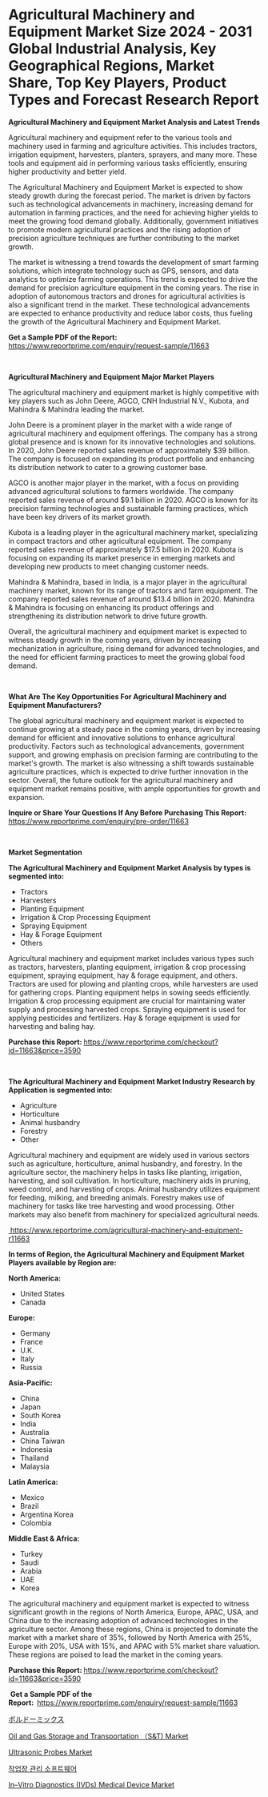 <p><h1>Agricultural Machinery and Equipment Market Size 2024 - 2031 Global Industrial Analysis, Key Geographical Regions, Market Share, Top Key Players, Product Types and Forecast Research Report</h1></p><p><strong>Agricultural Machinery and Equipment Market Analysis and Latest Trends</strong></p>
<p><p>Agricultural machinery and equipment refer to the various tools and machinery used in farming and agriculture activities. This includes tractors, irrigation equipment, harvesters, planters, sprayers, and many more. These tools and equipment aid in performing various tasks efficiently, ensuring higher productivity and better yield.</p><p>The Agricultural Machinery and Equipment Market is expected to show steady growth during the forecast period. The market is driven by factors such as technological advancements in machinery, increasing demand for automation in farming practices, and the need for achieving higher yields to meet the growing food demand globally. Additionally, government initiatives to promote modern agricultural practices and the rising adoption of precision agriculture techniques are further contributing to the market growth.</p><p>The market is witnessing a trend towards the development of smart farming solutions, which integrate technology such as GPS, sensors, and data analytics to optimize farming operations. This trend is expected to drive the demand for precision agriculture equipment in the coming years. The rise in adoption of autonomous tractors and drones for agricultural activities is also a significant trend in the market. These technological advancements are expected to enhance productivity and reduce labor costs, thus fueling the growth of the Agricultural Machinery and Equipment Market.</p></p>
<p><strong>Get a Sample PDF of the Report:&nbsp;</strong> <a href="https://www.reportprime.com/enquiry/request-sample/11663">https://www.reportprime.com/enquiry/request-sample/11663</a></p>
<p>&nbsp;</p>
<p><strong>Agricultural Machinery and Equipment Major Market Players</strong></p>
<p><p>The agricultural machinery and equipment market is highly competitive with key players such as John Deere, AGCO, CNH Industrial N.V., Kubota, and Mahindra & Mahindra leading the market. </p><p>John Deere is a prominent player in the market with a wide range of agricultural machinery and equipment offerings. The company has a strong global presence and is known for its innovative technologies and solutions. In 2020, John Deere reported sales revenue of approximately $39 billion. The company is focused on expanding its product portfolio and enhancing its distribution network to cater to a growing customer base.</p><p>AGCO is another major player in the market, with a focus on providing advanced agricultural solutions to farmers worldwide. The company reported sales revenue of around $9.1 billion in 2020. AGCO is known for its precision farming technologies and sustainable farming practices, which have been key drivers of its market growth.</p><p>Kubota is a leading player in the agricultural machinery market, specializing in compact tractors and other agricultural equipment. The company reported sales revenue of approximately $17.5 billion in 2020. Kubota is focusing on expanding its market presence in emerging markets and developing new products to meet changing customer needs.</p><p>Mahindra & Mahindra, based in India, is a major player in the agricultural machinery market, known for its range of tractors and farm equipment. The company reported sales revenue of around $13.4 billion in 2020. Mahindra & Mahindra is focusing on enhancing its product offerings and strengthening its distribution network to drive future growth.</p><p>Overall, the agricultural machinery and equipment market is expected to witness steady growth in the coming years, driven by increasing mechanization in agriculture, rising demand for advanced technologies, and the need for efficient farming practices to meet the growing global food demand.</p></p>
<p>&nbsp;</p>
<p><strong>What Are The Key Opportunities For Agricultural Machinery and Equipment Manufacturers?</strong></p>
<p><p>The global agricultural machinery and equipment market is expected to continue growing at a steady pace in the coming years, driven by increasing demand for efficient and innovative solutions to enhance agricultural productivity. Factors such as technological advancements, government support, and growing emphasis on precision farming are contributing to the market's growth. The market is also witnessing a shift towards sustainable agriculture practices, which is expected to drive further innovation in the sector. Overall, the future outlook for the agricultural machinery and equipment market remains positive, with ample opportunities for growth and expansion.</p></p>
<p><strong>Inquire or Share Your Questions If Any Before Purchasing This Report:</strong> <a href="https://www.reportprime.com/enquiry/pre-order/11663">https://www.reportprime.com/enquiry/pre-order/11663</a></p>
<p>&nbsp;</p>
<p><strong>Market Segmentation</strong></p>
<p><strong>The Agricultural Machinery and Equipment Market Analysis by types is segmented into:</strong></p>
<p><ul><li>Tractors</li><li>Harvesters</li><li>Planting Equipment</li><li>Irrigation & Crop Processing Equipment</li><li>Spraying Equipment</li><li>Hay & Forage Equipment</li><li>Others</li></ul></p>
<p><p>Agricultural machinery and equipment market includes various types such as tractors, harvesters, planting equipment, irrigation & crop processing equipment, spraying equipment, hay & forage equipment, and others. Tractors are used for plowing and planting crops, while harvesters are used for gathering crops. Planting equipment helps in sowing seeds efficiently. Irrigation & crop processing equipment are crucial for maintaining water supply and processing harvested crops. Spraying equipment is used for applying pesticides and fertilizers. Hay & forage equipment is used for harvesting and baling hay.</p></p>
<p><strong>Purchase this Report:&nbsp;</strong><a href="https://www.reportprime.com/checkout?id=11663&price=3590">https://www.reportprime.com/checkout?id=11663&price=3590</a></p>
<p>&nbsp;</p>
<p><strong>The Agricultural Machinery and Equipment Market Industry Research by Application is segmented into:</strong></p>
<p><ul><li>Agriculture</li><li>Horticulture</li><li>Animal husbandry</li><li>Forestry</li><li>Other</li></ul></p>
<p><p>Agricultural machinery and equipment are widely used in various sectors such as agriculture, horticulture, animal husbandry, and forestry. In the agriculture sector, the machinery helps in tasks like planting, irrigation, harvesting, and soil cultivation. In horticulture, machinery aids in pruning, weed control, and harvesting of crops. Animal husbandry utilizes equipment for feeding, milking, and breeding animals. Forestry makes use of machinery for tasks like tree harvesting and wood processing. Other markets may also benefit from machinery for specialized agricultural needs.</p></p>
<p><a href="https://www.reportprime.com/agricultural-machinery-and-equipment-r11663">&nbsp;https://www.reportprime.com/agricultural-machinery-and-equipment-r11663</a></p>
<p><strong>In terms of Region, the Agricultural Machinery and Equipment Market Players available by Region are:</strong></p>
<p>
    <p> <strong> North America: </strong>
        <ul>
            <li>United States</li>
            <li>Canada</li>
        </ul>
        </p> 
    <p> <strong> Europe: </strong>
        <ul>
            <li>Germany</li>
            <li>France</li>
            <li>U.K.</li>
            <li>Italy</li>
            <li>Russia</li>
        </ul>
        </p> 
    <p> <strong> Asia-Pacific: </strong>
        <ul>
            <li>China</li>
            <li>Japan</li>
            <li>South Korea</li>
            <li>India</li>
            <li>Australia</li>
            <li>China Taiwan</li>
            <li>Indonesia</li>
            <li>Thailand</li>
            <li>Malaysia</li>
        </ul>
        </p> 
    <p> <strong> Latin America: </strong>
        <ul>
            <li>Mexico</li>
            <li>Brazil</li>
            <li>Argentina Korea</li>
            <li>Colombia</li>
        </ul>
        </p> 
    <p> <strong> Middle East & Africa: </strong>
        <ul>
            <li>Turkey</li>
            <li>Saudi</li>
            <li>Arabia</li>
            <li>UAE</li>
            <li>Korea</li>
        </ul>
    </p>
    </p>
<p><p>The agricultural machinery and equipment market is expected to witness significant growth in the regions of North America, Europe, APAC, USA, and China due to the increasing adoption of advanced technologies in the agriculture sector. Among these regions, China is projected to dominate the market with a market share of 35%, followed by North America with 25%, Europe with 20%, USA with 15%, and APAC with 5% market share valuation. These regions are poised to lead the market in the coming years.</p></p>
<p><strong>Purchase this Report: </strong><a href="https://www.reportprime.com/checkout?id=11663&price=3590">https://www.reportprime.com/checkout?id=11663&price=3590</a></p>
<p>&nbsp;<strong>Get a Sample PDF of the Report:&nbsp;&nbsp;</strong><a href="https://www.reportprime.com/enquiry/request-sample/11663">https://www.reportprime.com/enquiry/request-sample/11663</a></p>
<p><strong></strong></p>
<p><p><a href="https://medium.com/@khkjaxbn36/%E3%82%B0%E3%83%AD%E3%83%BC%E3%83%90%E3%83%AB%E3%83%96%E3%83%AB%E3%83%89%E3%83%BC%E6%B6%B2%E4%BD%93%E6%B7%B7%E5%90%88%E7%89%A9%E7%94%A3%E6%A5%AD-%E7%A8%AE%E9%A1%9E-%E7%94%A8%E9%80%94-%E5%B8%82%E5%A0%B4%E3%83%97%E3%83%AC%E3%83%BC%E3%83%A4%E3%83%BC-%E5%9C%B0%E5%9F%9F%E5%88%A5%E6%88%90%E9%95%B7%E5%88%86%E6%9E%90-%E3%81%8A%E3%82%88%E3%81%B3%E5%B0%86%E6%9D%A5%E3%81%AE%E3%82%B7%E3%83%8A%E3%83%AA%E3%82%AA-2024%E5%B9%B4-2031%E5%B9%B4-c60839432ab4">ボルドーミックス</a></p><p><a href="https://issuu.com/reportprime-2/docs/oil-and-gas-storage-and-transportation-st-market-s">Oil and Gas Storage and Transportation （S&T) Market</a></p><p><a href="https://medium.com/@amandaexton567/insights-into-ultrasonic-probes-market-share-and-competitive-landscape-for-period-from-2024-to-2031-5d9351a25d5a">Ultrasonic Probes Market</a></p><p><a href="https://medium.com/@kelvinfeenrey98677/%EC%8B%9C%EC%9E%A5-%EC%98%88%EC%B8%A1-%EA%B8%80%EB%A1%9C%EB%B2%8C-%EC%98%81%EC%97%85%EC%9E%A5-%EA%B4%80%EB%A6%AC-%EC%86%8C%ED%94%84%ED%8A%B8%EC%9B%A8%EC%96%B4-%ED%8A%B8%EB%A0%8C%EB%93%9C-%EB%B0%8F-%EC%98%81%ED%96%A5-%EB%B6%84%EC%84%9D-2024-2031-%EC%A0%81%EC%9A%A9-%EB%B6%84%EC%95%BC-%EC%B0%BD%EA%B3%A0-%EA%B4%80%EB%A6%AC%EC%9E%90-%EC%98%81%EC%97%85%EC%9E%A5-%EA%B4%80%EB%A6%AC%EC%9E%90-%EC%9A%B4%EC%A0%84%EC%9E%90-%EB%B0%8F-%EC%9C%A0%ED%98%95-%ED%81%B4%EB%9D%BC%EC%9A%B0%EB%93%9C-%EA%B8%B0%EB%B0%98-%EC%9B%B9%EA%B8%B0%EB%B0%98-2061b363b448">작업장 관리 소프트웨어</a></p><p><a href="https://issuu.com/reportprime-2/docs/invitro-diagnostics-ivds-medical-de_0a6ef77edf61c0">In–Vitro Diagnostics (IVDs) Medical Device Market</a></p></p>